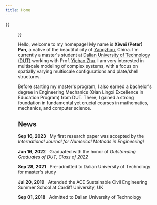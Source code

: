 ```yaml
---
title: Home
---
```


{{<figure src="Xiwei_Portrait.JPG" title="Me at Jinji Lake in Suzhou, Summer 2023 (Credit goes to Hu)" width="500">}}

Hello, welcome to my homepage! My name is **Xiwei (Peter) Pan**, a native of the beautiful city of [Yangzhou](https://en.wikipedia.org/wiki/Yangzhou), China. I'm currently a master's student at [Dalian University of Technology (DUT)](https://www.dlut.edu.cn/) working with Prof. [Yichao Zhu](http://faculty.dlut.edu.cn/zhuyc/zh_CN/index/968943/list/index.htm). I am very interested in multiscale modeling of complex systems, with a focus on spatially varying multiscale configurations and plate/shell structures.

Before starting my master's program, I also earned a bachelor's degree in Engineering Mechanics (Qian Lingxi Excellence in Education Program) from DUT. There, I gained a strong foundation in fundamental yet crucial courses in mathematics, mechanics, and computer science.

## News

<p><b>Sep 16, 2023</b>&nbsp;&nbsp;&nbsp;My first research paper was accepted by the <em>International Journal for Numerical Methods in Engineering</em>!</p>

<p><b>Jun 16, 2022</b>&nbsp;&nbsp;&nbsp;Graduated with the honor of <em>Outstanding Graduates of DUT, Class of 2022</em></p>

<p><b>Sep 28, 2021</b>&nbsp;&nbsp;&nbsp;Pre-admitted to Dalian University of Technology for master's study</p>

<p><b>Jul 20, 2019</b>&nbsp;&nbsp;&nbsp;Attended the ACE Sustainable Civil Engineering Summer School at Cardiff University, UK</p>

<p><b>Sep 01, 2018</b>&nbsp;&nbsp;&nbsp;Admitted to Dalian University of Technology</p>

